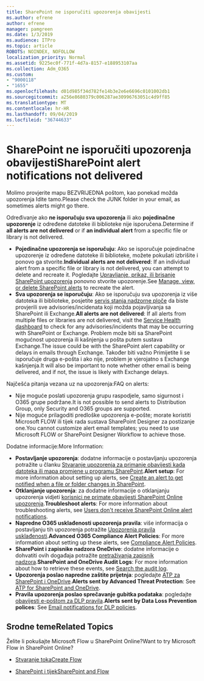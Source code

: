 ```yaml
---
title: SharePoint ne isporučiti upozorenja obavijesti
ms.author: efrene
author: efrene
manager: pamgreen
ms.date: 1/3/2019
ms.audience: ITPro
ms.topic: article
ROBOTS: NOINDEX, NOFOLLOW
localization_priority: Normal
ms.assetid: 9225ec0f-771f-4d7a-8157-e188953107aa
ms.collection: Adm_O365
ms.custom:
- "9000118"
- "1655"
ms.openlocfilehash: d01d985f34d782fe14b3e2e6e6696c0101002db1
ms.sourcegitcommit: a256e8680379c006287ae30996763051c4d9ff85
ms.translationtype: MT
ms.contentlocale: hr-HR
ms.lasthandoff: 09/04/2019
ms.locfileid: "36744633"
---
```

# <a name="sharepoint-alert-notifications-not-delivered"></a><span data-ttu-id="de100-102">SharePoint ne isporučiti upozorenja obavijesti</span><span class="sxs-lookup"><span data-stu-id="de100-102">SharePoint alert notifications not delivered</span></span>

<span data-ttu-id="de100-103">Molimo provjerite mapu BEZVRIJEDNA poštom, kao ponekad možda upozorenja Idite tamo.</span><span class="sxs-lookup"><span data-stu-id="de100-103">Please check the JUNK folder in your email, as sometimes alerts might go there.</span></span>

<span data-ttu-id="de100-104">Određivanje ako **ne isporučuju sva upozorenja** ili ako **pojedinačne upozorenje** iz određene datoteke ili biblioteke nije isporučena.</span><span class="sxs-lookup"><span data-stu-id="de100-104">Determine if **all alerts are not delivered** or if **an individual alert** from a specific file or library is not delivered.</span></span>

- <span data-ttu-id="de100-105">**Pojedinačne upozorenja se isporučuju**: Ako se isporučuje pojedinačne upozorenje iz određene datoteke ili biblioteke, možete pokušati izbrišite i ponovo ga stvorite.</span><span class="sxs-lookup"><span data-stu-id="de100-105">**Individual alerts are not delivered**: If an individual alert from a specific file or library is not delivered, you can attempt to delete and recreate it.</span></span> <span data-ttu-id="de100-106">Pogledajte [Upravljanje, prikaz, ili brisanje SharePoint upozorenja](https://support.office.com/article/manage-view-or-delete-sharepoint-alerts-99dfb19c-9a90-4a8c-aba1-aa8c8afb0de2?ui=en-US&rs=&ad=US#ID0EAADAAA=Online) ponovno stvorite upozorenje.</span><span class="sxs-lookup"><span data-stu-id="de100-106">See [Manage, view, or delete SharePoint alerts](https://support.office.com/article/manage-view-or-delete-sharepoint-alerts-99dfb19c-9a90-4a8c-aba1-aa8c8afb0de2?ui=en-US&rs=&ad=US#ID0EAADAAA=Online) to recreate the alert.</span></span>
- <span data-ttu-id="de100-107">**Sva upozorenja se isporučuju**: Ako se isporučuju sva upozorenja iz više datoteka ili biblioteke, posjetite [servis stanja nadzorne ploče](https://admin.microsoft.com/AdminPortal/Home#/servicehealth) da biste provjerili sve advisories/incidenata koji možda pojavljivanja sa SharePoint ili Exchange.</span><span class="sxs-lookup"><span data-stu-id="de100-107">**All alerts are not delivered**: If all alerts from multiple files or libraries are not delivered, visit the [Service Health dashboard](https://admin.microsoft.com/AdminPortal/Home#/servicehealth) to check for any advisories/incidents that may be occurring with SharePoint or Exchange.</span></span> <span data-ttu-id="de100-108">Problem može biti sa SharePoint mogućnost upozorenja ili kašnjenja u pošta putem sustava Exchange.</span><span class="sxs-lookup"><span data-stu-id="de100-108">The issue could be with the SharePoint alert capability or delays in emails through Exchange.</span></span> <span data-ttu-id="de100-109">Također biti važno Primijetite li se isporučuje druga e-pošta i ako nije, problem je vjerojatno s Exchange kašnjenja.</span><span class="sxs-lookup"><span data-stu-id="de100-109">It will also be important to note whether other email is being delivered, and if not, the issue is likely with Exchange delays.</span></span>

<span data-ttu-id="de100-110">Najčešća pitanja vezana uz na upozorenja:</span><span class="sxs-lookup"><span data-stu-id="de100-110">FAQ on alerts:</span></span>

- <span data-ttu-id="de100-111">Nije moguće poslati upozorenja grupu raspodjele, samo sigurnost i O365 grupe podržane.</span><span class="sxs-lookup"><span data-stu-id="de100-111">It is not possible to send alerts to Distribution Group, only Security and O365 groups are supported.</span></span>
- <span data-ttu-id="de100-112">Nije moguće prilagoditi predloške upozorenja e-pošte; morate koristiti Microsoft FLOW ili tijek rada sustava SharePoint Designer za postizanje one.</span><span class="sxs-lookup"><span data-stu-id="de100-112">You cannot customize alert email templates; you need to use Microsoft FLOW or SharePoint Designer Workflow to achieve those.</span></span>

<span data-ttu-id="de100-113">Dodatne informacije:</span><span class="sxs-lookup"><span data-stu-id="de100-113">More Information:</span></span>

- <span data-ttu-id="de100-114">**Postavljanje upozorenja**: dodatne informacije o postavljanju upozorenja potražite u članku [Stvaranje upozorenja za primanje obavijesti kada datoteka ili mapa promjene u programu SharePoint](https://support.office.com/article/create-an-alert-to-get-notified-when-a-file-or-folder-changes-in-sharepoint-e5a79e7b-a146-46da-a9ef-d65409ba8918).</span><span class="sxs-lookup"><span data-stu-id="de100-114">**Alert setup**: For more information about setting up alerts, see [Create an alert to get notified when a file or folder changes in SharePoint](https://support.office.com/article/create-an-alert-to-get-notified-when-a-file-or-folder-changes-in-sharepoint-e5a79e7b-a146-46da-a9ef-d65409ba8918).</span></span>
- <span data-ttu-id="de100-115">**Otklanjanje upozorenja**: za dodatne informacije o otklanjanju upozorenja vidjeti [korisnici ne primate obavijesti SharePoint Online upozorenja](https://docs.microsoft.com/sharepoint/support/sites/no-alert-notifications).</span><span class="sxs-lookup"><span data-stu-id="de100-115">**Troubleshoot alerts**: For more information about troubleshooting alerts, see [Users don't receive SharePoint Online alert notifications](https://docs.microsoft.com/sharepoint/support/sites/no-alert-notifications).</span></span>
- <span data-ttu-id="de100-116">**Napredne O365 usklađenosti upozorenja pravila**: više informacija o postavljanju tih upozorenja potražite [Upozorenja pravila usklađenosti](https://docs.microsoft.com/office365/securitycompliance/alert-policies).</span><span class="sxs-lookup"><span data-stu-id="de100-116">**Advanced O365 Compliance Alert Policies**: For more information about setting up these alerts, see [Compliance Alert Policies](https://docs.microsoft.com/office365/securitycompliance/alert-policies).</span></span>
- <span data-ttu-id="de100-117">**SharePoint i zapisnike nadzora OneDrive**: dodatne informacije o dohvatiti ovih događaja potražite [pretraživanja zapisnik nadzora](https://docs.microsoft.com/office365/securitycompliance/search-the-audit-log-in-security-and-compliance#search-the-audit-log).</span><span class="sxs-lookup"><span data-stu-id="de100-117">**SharePoint and OneDrive Audit Logs**: For more information about how to retrieve these events, see [Search the audit log](https://docs.microsoft.com/office365/securitycompliance/search-the-audit-log-in-security-and-compliance#search-the-audit-log).</span></span>
- <span data-ttu-id="de100-118">**Upozorenja poslao napredne zaštite prijetnja**: pogledajte [ATP za SharePoint i OneDrive](https://docs.microsoft.com/office365/securitycompliance/atp-for-spo-odb-and-teams).</span><span class="sxs-lookup"><span data-stu-id="de100-118">**Alerts sent by Advanced Threat Protection**: See [ATP for SharePoint and OneDrive](https://docs.microsoft.com/office365/securitycompliance/atp-for-spo-odb-and-teams).</span></span>
- <span data-ttu-id="de100-119">**Pravila upozorenja poslao sprečavanje gubitka podataka**: pogledajte [obavijesti e-poštom za DLP pravila](https://docs.microsoft.com/office365/securitycompliance/use-notifications-and-policy-tips).</span><span class="sxs-lookup"><span data-stu-id="de100-119">**Alerts sent by Data Loss Prevention polices**: See [Email notifications for DLP policies](https://docs.microsoft.com/office365/securitycompliance/use-notifications-and-policy-tips).</span></span>

## <a name="related-topics"></a><span data-ttu-id="de100-120">Srodne teme</span><span class="sxs-lookup"><span data-stu-id="de100-120">Related Topics</span></span>

<span data-ttu-id="de100-121">Želite li pokušajte Microsoft Flow u SharePoint Online?</span><span class="sxs-lookup"><span data-stu-id="de100-121">Want to try Microsoft Flow in SharePoint Online?</span></span>

- [<span data-ttu-id="de100-122">Stvaranje toka</span><span class="sxs-lookup"><span data-stu-id="de100-122">Create Flow</span></span>](https://support.office.com/article/a9c3e03b-0654-46af-a254-20252e580d01)

- [<span data-ttu-id="de100-123">SharePoint i tijek</span><span class="sxs-lookup"><span data-stu-id="de100-123">SharePoint and Flow</span></span>](https://flow.microsoft.com//blog/sharepoint-and-flow/)
